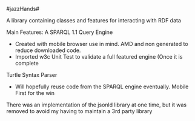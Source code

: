 #jazzHands#

A library containing classes and features for interacting with RDF data

Main Features:
A SPARQL 1.1 Query Engine
- Created with mobile browser use in mind.  AMD and non generated to reduce downloaded code.
- Imported w3c Unit Test to validate a full featured engine (Once it is complete

Turtle Syntax Parser
- Will hopefully reuse code from the SPARQL engine eventually.  Mobile First for the win

There was an implementation of the jsonld library at one time, but it was removed to avoid my having to maintain a 3rd party library